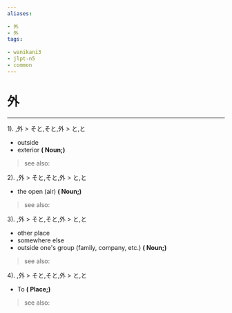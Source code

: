 ```yaml
---
aliases:
    
- 外
- 外
tags:
    
- wanikani3
- jlpt-n5
- common
---
```


# 外
---
1).
,外 > そと,そと,外 > と,と

- outside
- exterior
**( Noun;)**
> see also: 
            
2).
,外 > そと,そと,外 > と,と

- the open (air)
**( Noun;)**
> see also: 
            
3).
,外 > そと,そと,外 > と,と

- other place
- somewhere else
- outside one's group (family, company, etc.)
**( Noun;)**
> see also: 
            
4).
,外 > そと,そと,外 > と,と

- To
**( Place;)**
> see also: 
            